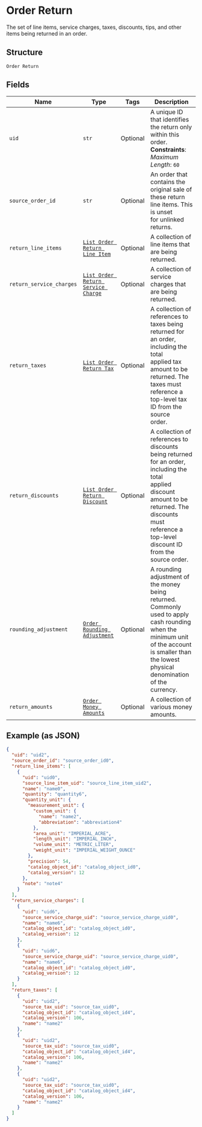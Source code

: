 
# Order Return

The set of line items, service charges, taxes, discounts, tips, and other items being returned in an order.

## Structure

`Order Return`

## Fields

| Name | Type | Tags | Description |
|  --- | --- | --- | --- |
| `uid` | `str` | Optional | A unique ID that identifies the return only within this order.<br>**Constraints**: *Maximum Length*: `60` |
| `source_order_id` | `str` | Optional | An order that contains the original sale of these return line items. This is unset<br>for unlinked returns. |
| `return_line_items` | [`List Order Return Line Item`](../../doc/models/order-return-line-item.md) | Optional | A collection of line items that are being returned. |
| `return_service_charges` | [`List Order Return Service Charge`](../../doc/models/order-return-service-charge.md) | Optional | A collection of service charges that are being returned. |
| `return_taxes` | [`List Order Return Tax`](../../doc/models/order-return-tax.md) | Optional | A collection of references to taxes being returned for an order, including the total<br>applied tax amount to be returned. The taxes must reference a top-level tax ID from the source<br>order. |
| `return_discounts` | [`List Order Return Discount`](../../doc/models/order-return-discount.md) | Optional | A collection of references to discounts being returned for an order, including the total<br>applied discount amount to be returned. The discounts must reference a top-level discount ID<br>from the source order. |
| `rounding_adjustment` | [`Order Rounding Adjustment`](../../doc/models/order-rounding-adjustment.md) | Optional | A rounding adjustment of the money being returned. Commonly used to apply cash rounding<br>when the minimum unit of the account is smaller than the lowest physical denomination of the currency. |
| `return_amounts` | [`Order Money Amounts`](../../doc/models/order-money-amounts.md) | Optional | A collection of various money amounts. |

## Example (as JSON)

```json
{
  "uid": "uid2",
  "source_order_id": "source_order_id0",
  "return_line_items": [
    {
      "uid": "uid0",
      "source_line_item_uid": "source_line_item_uid2",
      "name": "name0",
      "quantity": "quantity6",
      "quantity_unit": {
        "measurement_unit": {
          "custom_unit": {
            "name": "name2",
            "abbreviation": "abbreviation4"
          },
          "area_unit": "IMPERIAL_ACRE",
          "length_unit": "IMPERIAL_INCH",
          "volume_unit": "METRIC_LITER",
          "weight_unit": "IMPERIAL_WEIGHT_OUNCE"
        },
        "precision": 54,
        "catalog_object_id": "catalog_object_id0",
        "catalog_version": 12
      },
      "note": "note4"
    }
  ],
  "return_service_charges": [
    {
      "uid": "uid6",
      "source_service_charge_uid": "source_service_charge_uid0",
      "name": "name6",
      "catalog_object_id": "catalog_object_id0",
      "catalog_version": 12
    },
    {
      "uid": "uid6",
      "source_service_charge_uid": "source_service_charge_uid0",
      "name": "name6",
      "catalog_object_id": "catalog_object_id0",
      "catalog_version": 12
    }
  ],
  "return_taxes": [
    {
      "uid": "uid2",
      "source_tax_uid": "source_tax_uid0",
      "catalog_object_id": "catalog_object_id4",
      "catalog_version": 106,
      "name": "name2"
    },
    {
      "uid": "uid2",
      "source_tax_uid": "source_tax_uid0",
      "catalog_object_id": "catalog_object_id4",
      "catalog_version": 106,
      "name": "name2"
    },
    {
      "uid": "uid2",
      "source_tax_uid": "source_tax_uid0",
      "catalog_object_id": "catalog_object_id4",
      "catalog_version": 106,
      "name": "name2"
    }
  ]
}
```

